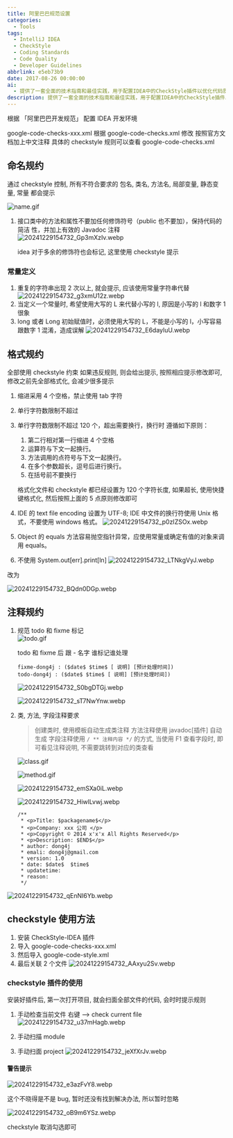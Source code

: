 ```yaml
---
title: 阿里巴巴规范设置
categories:
  - Tools
tags:
  - IntelliJ IDEA
  - CheckStyle
  - Coding Standards
  - Code Quality
  - Developer Guidelines
abbrlink: e5eb73b9
date: 2017-08-26 00:00:00
ai:
  - 提供了一套全面的技术指南和最佳实践，用于配置IDEA中的CheckStyle插件以优化代码质量。主要内容包括安装插件、导入特定检查规则文件（如google-code-checks-xxx.xml）、设置编码风格文件（如google-code-style.xml）以及如何关联这些规则以进行实时代码审核和自动提示改进。指南还详细介绍了使用方法，从手动检查单个文件到整个模块或项目，涵盖了创建类注释、方法注释、字段注释及应用Todo/Fixme标记的指导，并提供了检查style时的警告处理策略。
description: 提供了一套全面的技术指南和最佳实践，用于配置IDEA中的CheckStyle插件以优化代码质量。主要内容包括安装插件、导入特定检查规则文件（如google-code-checks-xxx.xml）、设置编码风格文件（如google-code-style.xml）以及如何关联这些规则以进行实时代码审核和自动提示改进。指南还详细介绍了使用方法，从手动检查单个文件到整个模块或项目，涵盖了创建类注释、方法注释、字段注释及应用Todo/Fixme标记的指导，并提供了检查style时的警告处理策略。
---
```


根据 「阿里巴巴开发规范」 配置 IDEA 开发环境

google-code-checks-xxx.xml
根据 google-code-checks.xml 修改
按照官方文档加上中文注释
具体的 checkstyle 规则可以查看 google-code-checks.xml

## 命名规约

通过 checkstyle 控制, 所有不符合要求的 包名, 类名, 方法名, 局部变量, 静态变量, 常量 都会提示

![name.gif](https://blog-1258270892.cos.ap-chengdu.myqcloud.com/source/image/name.gif)

1. 接口类中的方法和属性不要加任何修饰符号（public 也不要加），保持代码的简洁 性，并加上有效的 Javadoc 注释
   ![20241229154732_Gp3mXzIv.webp](https://blog-1258270892.cos.ap-chengdu.myqcloud.com/source/image/20241229154732_Gp3mXzIv.webp)

   idea 对于多余的修饰符也会标记, 这里使用 checkstyle 提示

### 常量定义

1. 重复的字符串出现 2 次以上, 就会提示, 应该使用常量字符串代替
   ![20241229154732_g3xmU12z.webp](https://blog-1258270892.cos.ap-chengdu.myqcloud.com/source/image/20241229154732_g3xmU12z.webp)
2. 当定义一个常量时, 希望使用大写的 L 来代替小写的 l, 原因是小写的 l 和数字 1 很象
3. long 或者 Long 初始赋值时，必须使用大写的 L，不能是小写的 l，小写容易跟数字 1 混淆，造成误解
   ![20241229154732_E6dayluU.webp](https://blog-1258270892.cos.ap-chengdu.myqcloud.com/source/image/20241229154732_E6dayluU.webp)

## 格式规约

全部使用 checkstyle 约束
如果违反规则, 则会给出提示, 按照相应提示修改即可, 修改之前先全部格式化, 会减少很多提示

1. 缩进采用 4 个空格，禁止使用 tab 字符
2. 单行字符数限制不超过
3. 单行字符数限制不超过 120 个，超出需要换行，换行时
   遵循如下原则：

   1. 第二行相对第一行缩进 4 个空格
   2. 运算符与下文一起换行。
   3. 方法调用的点符号与下文一起换行。
   4. 在多个参数超长，逗号后进行换行。
   5. 在括号前不要换行

   格式化文件和 checkstyle 都已经设置为 120 个字符长度, 如果超长, 使用快捷键格式化, 然后按照上面的 5 点原则修改即可

4. IDE 的 text file encoding 设置为 UTF-8; IDE 中文件的换行符使用 Unix 格式，不要使用 windows 格式。
   ![20241229154732_p0zIZSOx.webp](https://blog-1258270892.cos.ap-chengdu.myqcloud.com/source/image/20241229154732_p0zIZSOx.webp)
5. Object 的 equals 方法容易抛空指针异常，应使用常量或确定有值的对象来调用 equals。
6. 不使用 System.out[err].print[ln]
   ![20241229154732_LTNkgVyJ.webp](https://blog-1258270892.cos.ap-chengdu.myqcloud.com/source/image/20241229154732_LTNkgVyJ.webp)

改为

![20241229154732_BQdn0DGp.webp](https://blog-1258270892.cos.ap-chengdu.myqcloud.com/source/image/20241229154732_BQdn0DGp.webp)

## 注释规约

1. 规范 todo 和 fixme 标记  
   ![todo.gif](https://blog-1258270892.cos.ap-chengdu.myqcloud.com/source/image/todo.gif)

   todo 和 fixme 后 跟 - 名字 谁标记谁处理

   ```
   fixme-dong4j : ($date$ $time$ [ 说明] [预计处理时间])
   todo-dong4j : ($date$ $time$ [ 说明] [预计处理时间])
   ```

   ![20241229154732_S0bgDTGj.webp](https://blog-1258270892.cos.ap-chengdu.myqcloud.com/source/image/20241229154732_S0bgDTGj.webp)

   ![20241229154732_sT7NwYnw.webp](https://blog-1258270892.cos.ap-chengdu.myqcloud.com/source/image/20241229154732_sT7NwYnw.webp)

2. 类, 方法, 字段注释要求

   > 创建类时, 使用模板自动生成类注释
   > 方法注释使用 javadoc[插件] 自动生成
   > 字段注释使用 `/ ** 注释内容 */` 的方式, 当使用 F1 查看字段时, 即可看见注释说明, 不需要跳转到对应的类查看

   ![class.gif](https://blog-1258270892.cos.ap-chengdu.myqcloud.com/source/image/class.gif)

   ![method.gif](https://blog-1258270892.cos.ap-chengdu.myqcloud.com/source/image/method.gif)

   ![20241229154732_emSXa0iL.webp](https://blog-1258270892.cos.ap-chengdu.myqcloud.com/source/image/20241229154732_emSXa0iL.webp)

   ![20241229154732_HiwlLvwj.webp](https://blog-1258270892.cos.ap-chengdu.myqcloud.com/source/image/20241229154732_HiwlLvwj.webp)

   ```
   /**
    * <p>Title: $packagename$</p>
    * <p>Company: xxx 公司 </p>
    * <p>Copyright © 2014 x'x'x All Rights Reserved</p>
    * <p>Description: $END$</p>
    * author: dong4j
    * emali: dong4j@gmail.com
    * version: 1.0
    * date: $date$  $time$
    * updatetime:
    * reason:
    */
   ```

![20241229154732_qEnNI6Yb.webp](https://blog-1258270892.cos.ap-chengdu.myqcloud.com/source/image/20241229154732_qEnNI6Yb.webp)

## checkstyle 使用方法

1. 安装 CheckStyle-IDEA 插件
2. 导入 google-code-checks-xxx.xml
3. 然后导入 google-code-style.xml
4. 最后关联 2 个文件
   ![20241229154732_AAxyu2Sv.webp](https://blog-1258270892.cos.ap-chengdu.myqcloud.com/source/image/20241229154732_AAxyu2Sv.webp)

### checkstyle 插件的使用

安装好插件后, 第一次打开项目, 就会扫面全部文件的代码, 会时时提示规则

1. 手动检查当前文件 右键 --> check current file
   ![20241229154732_u37mHagb.webp](https://blog-1258270892.cos.ap-chengdu.myqcloud.com/source/image/20241229154732_u37mHagb.webp)

2. 手动扫描 module
3. 手动扫面 project
   ![20241229154732_jeXfXrJv.webp](https://blog-1258270892.cos.ap-chengdu.myqcloud.com/source/image/20241229154732_jeXfXrJv.webp)

#### 警告提示

![20241229154732_e3azFvY8.webp](https://blog-1258270892.cos.ap-chengdu.myqcloud.com/source/image/20241229154732_e3azFvY8.webp)

这个不晓得是不是 bug, 暂时还没有找到解决办法, 所以暂时忽略

![20241229154732_oB9m6YSz.webp](https://blog-1258270892.cos.ap-chengdu.myqcloud.com/source/image/20241229154732_oB9m6YSz.webp)

checkstyle 取消勾选即可
